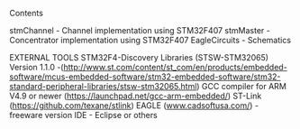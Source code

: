 Contents

stmChannel - Channel implementation using STM32F407
stmMaster  - Concentrator implementation using STM32F407
EagleCircuits - Schematics

EXTERNAL TOOLS
STM32F4-Discovery Libraries (STSW-STM32065) Version 1.1.0 -(http://www.st.com/content/st_com/en/products/embedded-software/mcus-embedded-software/stm32-embedded-software/stm32-standard-peripheral-libraries/stsw-stm32065.html)
GCC compiler for ARM V4.9 or newer (https://launchpad.net/gcc-arm-embedded/)
ST-Link (https://github.com/texane/stlink)
EAGLE (www.cadsoftusa.com/) - freeware version
IDE - Eclipse or others

